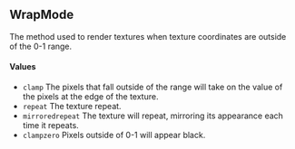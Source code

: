 <!--
category: reference
-->

WrapMode
---

The method used to render textures when texture coordinates are outside of the 0-1 range.

#### Values

- `clamp` The pixels that fall outside of the range will take on the value of the pixels at the edge
  of the texture.
- `repeat` The texture repeat.
- `mirroredrepeat` The texture will repeat, mirroring its appearance each time it repeats.
- `clampzero` Pixels outside of 0-1 will appear black.
